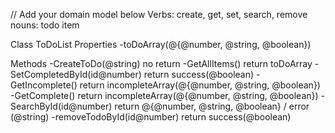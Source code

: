 // Add your domain model below
Verbs: create, get, set, search, remove
nouns: todo item

Class ToDoList
Properties
-toDoArray(@{@number, @string, @boolean})

Methods
-CreateToDo(@string)
    no return
-GetAllItems()
    return toDoArray
-SetCompletedById(id@number)
    return success(@boolean)
-GetIncomplete()
    return incompleteArray(@{@number, @string, @boolean})
-GetComplete()
    return incompleteArray(@{@number, @string, @boolean})
-SearchById(id@number)
    return @{@number, @string, @boolean} / error (@string)
-removeTodoById(id@number)
    return success(@boolean)